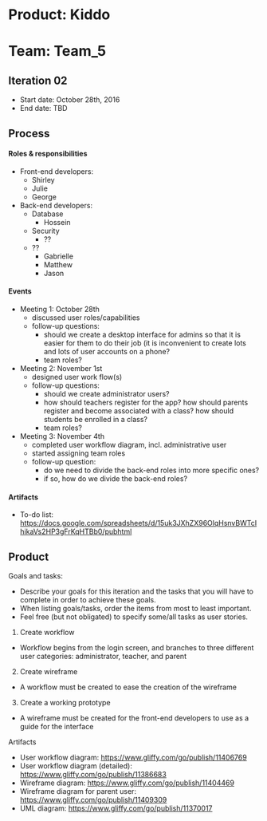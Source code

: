 # Product: Kiddo
# Team: Team_5

## Iteration 02

 * Start date: October 28th, 2016
 * End date: TBD
 
## Process

#### Roles & responsibilities

* Front-end developers:
  * Shirley
  * Julie
  * George
* Back-end developers:
  * Database
    * Hossein  
  * Security
    * ??
  * ??
    * Gabrielle
    * Matthew
    * Jason


#### Events

 * Meeting 1: October 28th
   * discussed user roles/capabilities
   * follow-up questions:
     * should we create a desktop interface for admins so that it is easier for them to do their job (it is inconvenient to create lots and lots of user accounts on a phone?
     * team roles?
 * Meeting 2: November 1st
   * designed user work flow(s)
   * follow-up questions:
     * should we create administrator users?
     * how should teachers register for the app? how should parents register and become associated with a class? how should students be enrolled in a class?
     * team roles?
 * Meeting 3: November 4th
   * completed user workflow diagram, incl. administrative user
   * started assigning team roles
   * follow-up question:
     * do we need to divide the back-end roles into more specific ones?
     * if so, how do we divide the back-end roles?

#### Artifacts

 * To-do list: https://docs.google.com/spreadsheets/d/15uk3JXhZX96OlqHsnvBWTcIhikaVs2HP3gFrKqHTBb0/pubhtml


## Product

Goals and tasks:

 * Describe your goals for this iteration and the tasks that you will have to complete in order to achieve these goals.
 * When listing goals/tasks, order the items from most to least important.
 * Feel free (but not obligated) to specify some/all tasks as user stories.
 
 1. Create workflow
   * Workflow begins from the login screen, and branches to three different user categories: administrator, teacher, and parent
 2. Create wireframe
   * A workflow must be created to ease the creation of the wireframe
 3. Create a working prototype
   * A wireframe must be created for the front-end developers to use as a guide for the interface

Artifacts

 * User workflow diagram: https://www.gliffy.com/go/publish/11406769
 * User workflow diagram (detailed): https://www.gliffy.com/go/publish/11386683
 * Wireframe diagram: https://www.gliffy.com/go/publish/11404469
 * Wireframe diagram for parent user: https://www.gliffy.com/go/publish/11409309
 * UML diagram: https://www.gliffy.com/go/publish/11370017
